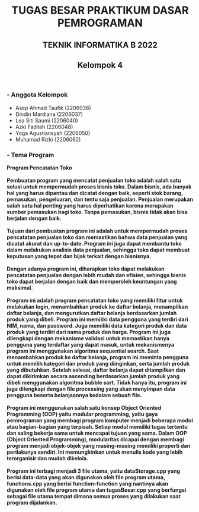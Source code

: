 <h1 align ="center"> TUGAS BESAR PRAKTIKUM DASAR PEMROGRAMAN</h1>
<h2 align = "center"> TEKNIK INFORMATIKA B 2022 </h2>
<h2 align = "center"> Kelompok 4</h2>
<br>
<h3>- Anggota Kelompok</h3>
<ul>
    <li>Asep Ahmad Taufik (2206036)</li>
    <li>Dindin Mardiana (2206037)</li>
    <li>Lea Siti Saumi (2206040)</li>
    <li>Azki Fadilah (2206048)</li>
    <li>Yoga Agustiansyah (2206050)</li>
    <li>Muhamad Rizki (2206062)</li>
</ul>
<h3>- Tema Program</h3>
<b>Program Pencatatan Toko<b>
<br><br>
Pembuatan program yang mencatat penjualan toko adalah salah satu solusi untuk mempermudah proses bisnis toko. Dalam bisnis, ada banyak hal yang harus dipantau dan dicatat dengan baik, seperti stok barang, pemasukan, pengeluaran, dan tentu saja penjualan. Penjualan merupakan salah satu hal penting yang harus diperhatikan karena merupakan sumber pemasukan bagi toko. Tanpa pemasukan, bisnis tidak akan bisa berjalan dengan baik. 
<br><br>
Tujuan dari pembuatan program ini adalah untuk mempermudah proses pencatatan penjualan toko dan memastikan bahwa data penjualan yang dicatat akurat dan up-to-date. Program ini juga dapat membantu toko dalam melakukan analisis data penjualan, sehingga toko dapat membuat keputusan yang tepat dan bijak terkait dengan bisnisnya. 
<br><br>
Dengan adanya program ini, diharapkan toko dapat melakukan pencatatan penjualan dengan lebih mudah dan efisien, sehingga bisnis toko dapat berjalan dengan baik dan memperoleh keuntungan yang maksimal. 
<br><br>
Program ini adalah program pencatatan toko yang memiliki fitur untuk melakukan login, menambahkan produk ke daftar belanja, menampilkan daftar belanja, dan mengurutkan daftar belanja berdasarkan jumlah produk yang dibeli. Program ini memiliki data pengguna yang terdiri dari NIM, nama, dan password. Juga memiliki data kategori produk dan data produk yang terdiri dari nama produk dan harga. Program ini juga dilengkapi dengan mekanisme validasi untuk memastikan hanya pengguna yang terdaftar yang dapat masuk, untuk mekanismenya program ini menggunakan algoritma sequential search. Saat menambahkan produk ke daftar belanja, program ini meminta pengguna untuk memilih kategori dan produk yang diinginkan, serta jumlah produk yang dibutuhkan. Setelah selesai, daftar belanja dapat ditampilkan dan dapat dikirimkan secara ascending berdasarkan jumlah produk yang dibeli menggunakan algoritma bubble sort. Tidak hanya itu, program ini juga dilengkapi dengan file processing yang akan menyimpan data pengguna beserta belanjaannya kedalam sebuah file. 
<br><br>
Program ini menggunakan salah satu konsep Object Oriented Programming (OOP) yaitu modular programming, yaitu gaya pemrograman yang membagi program komputer menjadi beberapa modul atau bagian-bagian yang terpisah. Setiap modul memiliki tugas tertentu dan saling bekerja sama untuk mencapai tujuan yang sama. Dalam OOP (Object Oriented Programming), modularitas dicapai dengan membagi program menjadi objek-objek yang masing-masing memiliki properti dan perilakunya sendiri. Ini memungkinkan untuk menulis kode yang lebih terorganisir dan mudah dikelola. 
<br><br>
Program ini terbagi menjadi 3 file utama, yaitu dataStorage.cpp yang berisi data-data yang akan digunakan oleh file program utama, functions.cpp yang berisi function-function yang nantinya akan digunakan oleh file program utama dan tugasBesar.cpp yang berfungsi sebagai file utama tempat dimana semua proses yang dilakukan saat program dijalankan.
